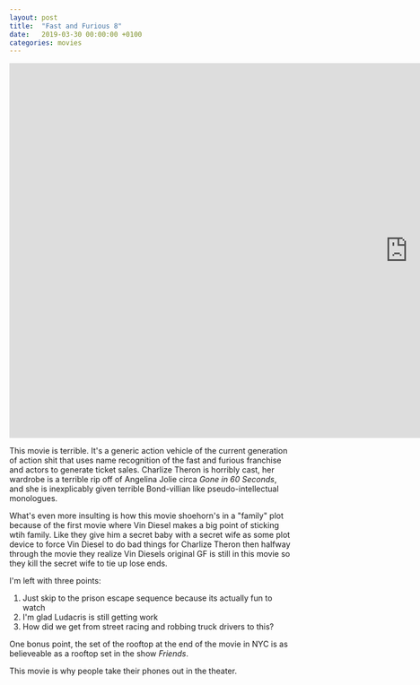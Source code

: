 ```yaml
---
layout: post
title:  "Fast and Furious 8"
date:   2019-03-30 00:00:00 +0100
categories: movies
---
```


<iframe width="1419" height="669" src="https://www.youtube.com/embed/uisBaTkQAEs" frameborder="0" allow="accelerometer; autoplay; encrypted-media; gyroscope; picture-in-picture" allowfullscreen></iframe>

This movie is terrible. It's a generic action vehicle of the current generation of action shit that uses name recognition of the fast and furious franchise and actors to generate ticket sales. Charlize Theron is horribly cast, her wardrobe is a terrible rip off of Angelina Jolie circa *Gone in 60 Seconds*, and she is inexplicably given terrible Bond-villian like pseudo-intellectual monologues.

What's even more insulting is how this movie shoehorn's in a "family" plot because of the first movie where Vin Diesel makes a big point of sticking wtih family. Like they give him a secret baby with a secret wife as some plot device to force Vin Diesel to do bad things for Charlize Theron then halfway through the movie they realize Vin Diesels original GF is still in this movie so they kill the secret wife to tie up lose ends.

I'm left with three points:

1. Just skip to the prison escape sequence because its actually fun to watch
2. I'm glad Ludacris is still getting work
3. How did we get from street racing and robbing truck drivers to this?

One bonus point, the set of the rooftop at the end of the movie in NYC is as believeable as a rooftop set in the show *Friends*.

This movie is why people take their phones out in the theater.